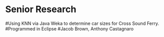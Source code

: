 # Senior Research
#Using KNN via Java Weka to determine car sizes for Cross Sound Ferry.
#Programmed in Eclipse
#Jacob Brown, Anthony Castagnaro